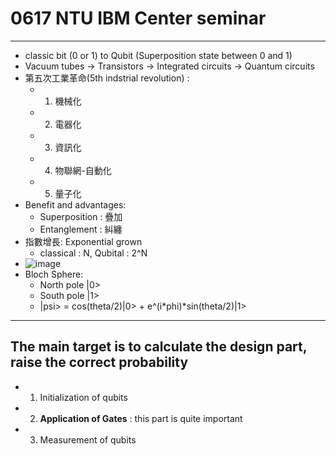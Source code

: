# 0617 NTU IBM Center seminar
------
- classic bit (0 or 1) to Qubit (Superposition state between 0 and 1)
- Vacuum tubes -> Transistors -> Integrated circuits -> Quantum circuits
- 第五次工業革命(5th indstrial revolution) :
  - 1. 機械化
  - 2. 電器化
  - 3. 資訊化
  - 4. 物聯網-自動化
  - 5. 量子化
- Benefit and advantages:
  - Superposition : 疊加
  - Entanglement : 糾纏
- 指數增長: Exponential grown
  - classical : N, Qubital : 2^N
- ![image](https://github.com/brian09088/Quantum_Computing/assets/72643996/3ef268fa-381d-4633-8e5e-93907578ac28)
- Bloch Sphere:
  - North pole |0>
  - South pole |1>
  - |psi> = cos(theta/2)|0> + e^(i*phi)*sin(theta/2)|1>
------
## The main target is to calculate the design part, raise the correct probability
- 1. Initialization of qubits
- 2. **Application of Gates** : this part is quite important
- 3. Measurement of qubits 
